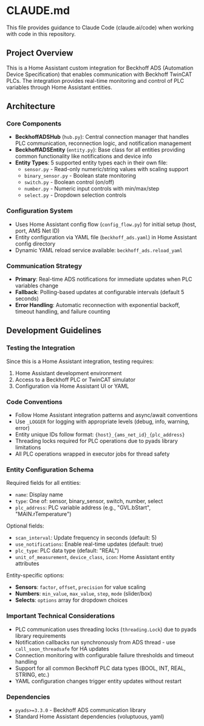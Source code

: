 # CLAUDE.md

This file provides guidance to Claude Code (claude.ai/code) when working with code in this repository.

## Project Overview

This is a Home Assistant custom integration for Beckhoff ADS (Automation Device Specification) that enables communication with Beckhoff TwinCAT PLCs. The integration provides real-time monitoring and control of PLC variables through Home Assistant entities.

## Architecture

### Core Components

- **BeckhoffADSHub** (`hub.py`): Central connection manager that handles PLC communication, reconnection logic, and notification management
- **BeckhoffADSEntity** (`entity.py`): Base class for all entities providing common functionality like notifications and device info
- **Entity Types**: 5 supported entity types each in their own file:
  - `sensor.py` - Read-only numeric/string values with scaling support
  - `binary_sensor.py` - Boolean state monitoring  
  - `switch.py` - Boolean control (on/off)
  - `number.py` - Numeric input controls with min/max/step
  - `select.py` - Dropdown selection controls

### Configuration System

- Uses Home Assistant config flow (`config_flow.py`) for initial setup (host, port, AMS Net ID)
- Entity configuration via YAML file (`beckhoff_ads.yaml`) in Home Assistant config directory
- Dynamic YAML reload service available: `beckhoff_ads.reload_yaml`

### Communication Strategy

- **Primary**: Real-time ADS notifications for immediate updates when PLC variables change
- **Fallback**: Polling-based updates at configurable intervals (default 5 seconds)
- **Error Handling**: Automatic reconnection with exponential backoff, timeout handling, and failure counting

## Development Guidelines

### Testing the Integration

Since this is a Home Assistant integration, testing requires:
1. Home Assistant development environment
2. Access to a Beckhoff PLC or TwinCAT simulator
3. Configuration via Home Assistant UI or YAML

### Code Conventions

- Follow Home Assistant integration patterns and async/await conventions
- Use `_LOGGER` for logging with appropriate levels (debug, info, warning, error)
- Entity unique IDs follow format: `{host}_{ams_net_id}_{plc_address}`
- Threading locks required for PLC operations due to pyads library limitations
- All PLC operations wrapped in executor jobs for thread safety

### Entity Configuration Schema

Required fields for all entities:
- `name`: Display name
- `type`: One of: sensor, binary_sensor, switch, number, select
- `plc_address`: PLC variable address (e.g., "GVL.bStart", "MAIN.rTemperature")

Optional fields:
- `scan_interval`: Update frequency in seconds (default: 5)
- `use_notifications`: Enable real-time updates (default: true)
- `plc_type`: PLC data type (default: "REAL")
- `unit_of_measurement`, `device_class`, `icon`: Home Assistant entity attributes

Entity-specific options:
- **Sensors**: `factor`, `offset`, `precision` for value scaling
- **Numbers**: `min_value`, `max_value`, `step`, `mode` (slider/box)
- **Selects**: `options` array for dropdown choices

### Important Technical Considerations

- PLC communication uses threading locks (`threading.Lock`) due to pyads library requirements
- Notification callbacks run synchronously from ADS thread - use `call_soon_threadsafe` for HA updates
- Connection monitoring with configurable failure thresholds and timeout handling
- Support for all common Beckhoff PLC data types (BOOL, INT, REAL, STRING, etc.)
- YAML configuration changes trigger entity updates without restart

### Dependencies

- `pyads>=3.3.0` - Beckhoff ADS communication library
- Standard Home Assistant dependencies (voluptuous, yaml)